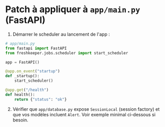 # Patch à appliquer à `app/main.py` (FastAPI)

1) Démarrer le scheduler au lancement de l'app :
```python
# app/main.py
from fastapi import FastAPI
from freshkeeper.jobs.scheduler import start_scheduler

app = FastAPI()

@app.on_event("startup")
def _startup():
    start_scheduler()

@app.get("/health")
def health():
    return {"status": "ok"}
```

2) Vérifier que `app/database.py` expose `SessionLocal` (session factory) et que vos modèles incluent `Alert`.
Voir exemple minimal ci-dessous si besoin.

